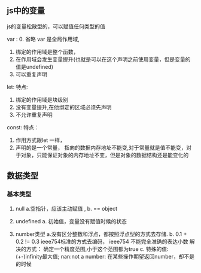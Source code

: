 
## js中的变量
js的变量松散型的，可以赋值任何类型的值

var :
0. 省略 var 是全局作用域,
1. 绑定的作用域是整个函数，
2. 在作用域会发生变量提升(也就是可以在这个声明之前使用变量，但是变量的值是undefined)
3. 可以重复声明

let:
特点:
1. 绑定的作用域是块级别
2. 没有变量提升,在他绑定的区域必须先声明
3. 不允许重复声明

const:
特点：
1. 作用方式跟let 一样，
2. 声明的是一个常量， 指向的数据内存地址不能变,对于常量就是值不能变，对于对象，只能保证对象的内存地址不变，但是对象的数据结构还是能变化的


## 数据类型
### 基本类型
1. null
  a.空指针，应该主动赋值 ,
  b. == object

2. undefined
  a. 初始值，变量没有赋值时候的状态


3. number类型
a.没有区分整数和浮点，都按照浮点型的方式去存储.
b. 0.1 + 0.2 != 0.3
ieee754标准的方式去编码，
ieee754 不能完全准确的表达小数
解决的方式：
确定一个精度范围,小于这个范围都为true
c. 特殊的值:
(+-)infinity最大值;
nan:not a number: 在某些操作期望返回number，却不是的时候
